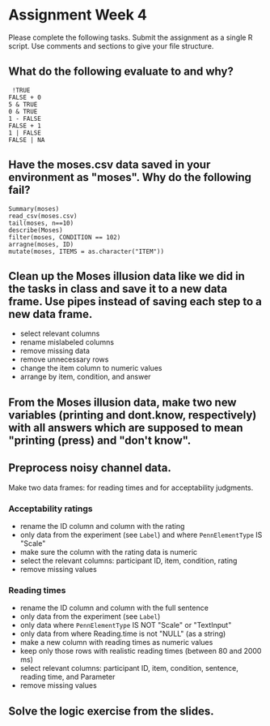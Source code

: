 # Assignment Week 4

Please complete the following tasks. Submit the assignment as a single R script. Use comments and sections to give your file structure.

## What do the following evaluate to and why?

     !TRUE
    FALSE + 0
    5 & TRUE
    0 & TRUE
    1 - FALSE
    FALSE + 1
    1 | FALSE
    FALSE | NA

## Have the moses.csv data saved in your environment as "moses". Why do the following fail?

    Summary(moses)
    read_csv(moses.csv)
    tail(moses, n==10)
    describe(Moses)
    filter(moses, CONDITION == 102)
    arragne(moses, ID)
    mutate(moses, ITEMS = as.character("ITEM")) 

## Clean up the Moses illusion data like we did in the tasks in class and save it to a new data frame. Use pipes instead of saving each step to a new data frame.

- select relevant columns
- rename mislabeled columns
- remove missing data
- remove unnecessary rows
- change the item column to numeric values
- arrange by item, condition, and answer

## From the Moses illusion data, make two new variables (printing and dont.know, respectively) with all answers which are supposed to mean "printing (press) and "don't know".

## Preprocess noisy channel data.

Make two data frames: for reading times and for acceptability judgments.

### Acceptability ratings

- rename the ID column and column with the rating
- only data from the experiment (see `Label`) and where `PennElementType` IS "Scale"
- make sure the column with the rating data is numeric
- select the relevant columns: participant ID, item, condition, rating
- remove missing values

### Reading times

- rename the ID column and column with the full sentence
- only data from the experiment (see `Label`)
- only data where `PennElementType` IS NOT "Scale" or "TextInput"
- only data from where Reading.time is not "NULL" (as a string)
- make a new column with reading times as numeric values
- keep only those rows with realistic reading times (between 80 and 2000 ms)
- select relevant columns: participant ID, item, condition, sentence, reading time, and Parameter
- remove missing values

## Solve the logic exercise from the slides.
